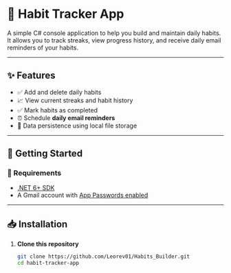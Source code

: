 # 📅 Habit Tracker App

A simple C# console application to help you build and maintain daily habits. It allows you to track streaks, view progress history, and receive daily email reminders of your habits.

---

## ✨ Features

- ✅ Add and delete daily habits
- 📈 View current streaks and habit history
- ✅ Mark habits as completed
- ⏰ Schedule **daily email reminders**
- 💾 Data persistence using local file storage

---

## 🚀 Getting Started

### 🔧 Requirements

- [.NET 6+ SDK](https://dotnet.microsoft.com/en-us/download)
- A Gmail account with [App Passwords enabled](https://support.google.com/accounts/answer/185833)

---

## 📥 Installation

1. **Clone this repository**
   ```bash
   git clone https://github.com/Leorev01/Habits_Builder.git
   cd habit-tracker-app
